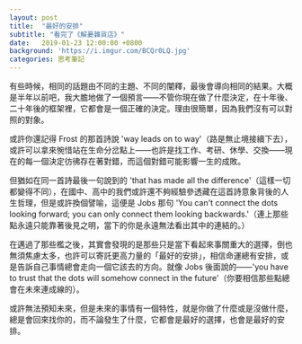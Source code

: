 ```yaml
---
layout: post
title:  "最好的安排"
subtitle: "看完了《解憂雜貨店》"
date:   2019-01-23 12:00:00 +0800
background: 'https://i.imgur.com/BCQr0LQ.jpg'
categories: 思考筆記
---
```


有些時候，相同的話題由不同的主題、不同的闡釋，最後會導向相同的結果。大概是半年以前吧，我大膽地做了一個預言——不管你現在做了什麼決定，在十年後、二十年後的框架裡，它都會是一個正確的決定。理由很簡單，因為我們沒有可以對照的對象。

或許你還記得 Frost 的那首詩說 'way leads on to way'（路是無止境接續下去），或許可以拿來惋惜站在生命分岔點上——也許是找工作、考研、休學、交換——現在的每一個決定彷彿存在著對錯，而這個對錯可能影響一生的成敗。

但猶如在同一首詩最後一句說到的 'that has made all the difference'（這樣一切都變得不同），在國中、高中的我們或許還不夠經驗參透藏在這首詩意象背後的人生哲理，但是或許換個譬喻，這便是 Jobs 那句 'You can't connect the dots looking forward; you can only connect them looking backwards.'（連上那些點永遠只能靠著後見之明，當下的你是永遠無法看出其中的連結的。）

在邁過了那些檻之後，其實會發現的是那些只是當下看起來事關重大的選擇，倒也無須焦慮太多，也許可以寄託更高力量的「最好的安排」，相信命運總有安排，或是告訴自己事情總會走向一個它該去的方向。就像 Jobs 後面說的——'you have to trust that the dots will somehow connect in the future'（你要相信那些點總會在未來連成線的）。

或許無法預知未來，但是未來的事情有一個特性，就是你做了什麼或是沒做什麼，總是會回來找你的，而不論發生了什麼，它都會是最好的選擇，也會是最好的安排。
